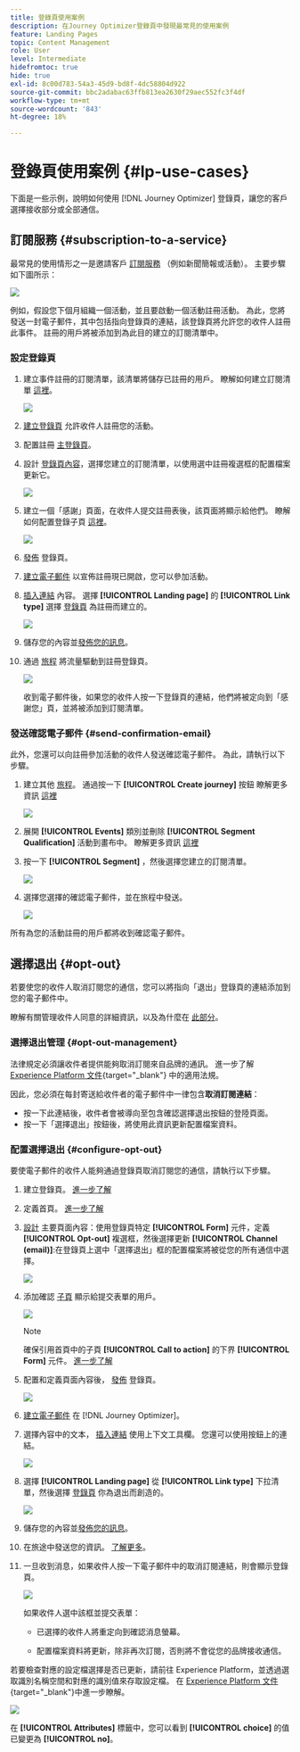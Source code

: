 ```yaml
---
title: 登錄頁使用案例
description: 在Journey Optimizer登錄頁中發現最常見的使用案例
feature: Landing Pages
topic: Content Management
role: User
level: Intermediate
hidefromtoc: true
hide: true
exl-id: 8c00d783-54a3-45d9-bd8f-4dc58804d922
source-git-commit: bbc2adabac63ffb813ea2630f29aec552fc3f4df
workflow-type: tm+mt
source-wordcount: '843'
ht-degree: 18%

---
```


# 登錄頁使用案例 {#lp-use-cases}

下面是一些示例，說明如何使用 [!DNL Journey Optimizer] 登錄頁，讓您的客戶選擇接收部分或全部通信。

<!--The main use cases are:
* Subscription to a service
* Opt-in
* Opt-out-->

## 訂閱服務 {#subscription-to-a-service}

最常見的使用情形之一是邀請客戶 [訂閱服務](subscription-list.md) （例如新聞簡報或活動）。 主要步驟如下圖所示：

![](../assets/lp_subscription-uc.png)

例如，假設您下個月組織一個活動，並且要啟動一個活動註冊活動<!--to keep your customers that are interested updated on that event-->。 為此，您將發送一封電子郵件，其中包括指向登錄頁的連結，該登錄頁將允許您的收件人註冊此事件。 註冊的用戶將被添加到為此目的建立的訂閱清單中。

### 設定登錄頁

1. 建立事件註冊的訂閱清單，該清單將儲存已註冊的用戶。 瞭解如何建立訂閱清單 [這裡](subscription-list.md#define-subscription-list)。

   ![](../assets/lp_subscription-uc-list.png)

1. [建立登錄頁](create-lp.md) 允許收件人註冊您的活動。

1. 配置註冊 [主登錄頁](create-lp.md#configure-primary-page)。

1. 設計 [登錄頁內容](design-lp.md)，選擇您建立的訂閱清單，以使用選中註冊複選框的配置檔案更新它。

   ![](../assets/lp_subscription-uc-lp-list.png)

1. 建立一個「感謝」頁面，在收件人提交註冊表後，該頁面將顯示給他們。 瞭解如何配置登錄子頁 [這裡](create-lp.md#configure-subpages)。

   ![](../assets/lp_subscription-uc-thanks.png)

1. [發佈](create-lp.md#publish) 登錄頁。

1. [建立電子郵件](../create-message.md) 以宣佈註冊現已開啟，您可以參加活動。

1. [插入連結](../message-tracking.md#insert-links) 內容。 選擇 **[!UICONTROL Landing page]** 的 **[!UICONTROL Link type]** 選擇 [登錄頁](create-lp.md#configure-primary-page) 為註冊而建立的。

   ![](../assets/lp_subscription-uc-link.png)

1. 儲存您的內容並[發佈您的訊息](../publish-manage-message.md)。

1. 通過 [旅程](../building-journeys/journey.md) 將流量驅動到註冊登錄頁。

   ![](../assets/lp_subscription-uc-journey.png)

   收到電子郵件後，如果您的收件人按一下登錄頁的連結，他們將被定向到「感謝您」頁，並將被添加到訂閱清單。

### 發送確認電子郵件 {#send-confirmation-email}

此外，您還可以向註冊參加活動的收件人發送確認電子郵件。 為此，請執行以下步驟。

1. 建立其他 [旅程](../building-journeys/journey.md)。 通過按一下 **[!UICONTROL Create journey]** 按鈕 瞭解更多資訊 [這裡](create-lp.md#configure-primary-page)

   ![](../assets/lp_subscription-uc-create-journey.png)

1. 展開 **[!UICONTROL Events]** 類別並刪除 **[!UICONTROL Segment Qualification]** 活動到畫布中。 瞭解更多資訊 [這裡](../building-journeys/segment-qualification-events.md)

1. 按一下 **[!UICONTROL Segment]** ，然後選擇您建立的訂閱清單。

   ![](../assets/lp_subscription-uc-confirm-journey.png)

1. 選擇您選擇的確認電子郵件，並在旅程中發送。

   ![](../assets/lp_subscription-uc-confirm-email.png)

所有為您的活動註冊的用戶都將收到確認電子郵件。

<!--The event registration's subscription list tracks the profiles who registered and you can send them targeted event updates.-->

## 選擇退出 {#opt-out}

若要使您的收件人取消訂閱您的通信，您可以將指向「退出」登錄頁的連結添加到您的電子郵件中。

瞭解有關管理收件人同意的詳細資訊，以及為什麼在 [此部分](../consent.md)。

### 選擇退出管理 {#opt-out-management}

法律規定必須讓收件者提供能夠取消訂閱來自品牌的通訊。 進一步了解 [Experience Platform 文件](https://experienceleague.adobe.com/docs/experience-platform/privacy/regulations/overview.html?lang=zh-Hant){target=&quot;_blank&quot;} 中的適用法規。

因此，您必須在每封寄送給收件者的電子郵件中一律包含&#x200B;**取消訂閱連結**：

* 按一下此連結後，收件者會被導向至包含確認選擇退出按鈕的登陸頁面。
* 按一下「選擇退出」按鈕後，將使用此資訊更新配置檔案資料。

### 配置選擇退出 {#configure-opt-out}

要使電子郵件的收件人能夠通過登錄頁取消訂閱您的通信，請執行以下步驟。

1. 建立登錄頁。 [進一步了解](create-lp.md)

1. 定義首頁。 [進一步了解](create-lp.md#configure-primary-page)

1. [設計](design-lp.md) 主要頁面內容：使用登錄頁特定 **[!UICONTROL Form]** 元件，定義 **[!UICONTROL Opt-out]** 複選框，然後選擇更新 **[!UICONTROL Channel (email)]**:在登錄頁上選中「選擇退出」框的配置檔案將被從您的所有通信中選擇。

   ![](../assets/lp_opt-out-primary-lp.png)

   <!--You can also build your own landing page and host it on the third-party system of your choice. To keep?-->

1. 添加確認 [子頁](create-lp.md#configure-subpages) 顯示給提交表單的用戶。

   ![](../assets/lp_opt-out-subpage.png)

   >[!NOTE]
   >
   >確保引用首頁中的子頁 **[!UICONTROL Call to action]** 的下界 **[!UICONTROL Form]** 元件。 [進一步了解](design-lp.md)

1. 配置和定義頁面內容後， [發佈](create-lp.md#publish) 登錄頁。

   ![](../assets/lp_opt-out-publish.png)

1. [建立電子郵件](../create-message.md) 在 [!DNL Journey Optimizer]。

1. 選擇內容中的文本， [插入連結](../message-tracking.md#insert-links) 使用上下文工具欄。 您還可以使用按鈕上的連結。

   ![](../assets/lp_opt-out-insert-link.png)

1. 選擇 **[!UICONTROL Landing page]** 從 **[!UICONTROL Link type]** 下拉清單，然後選擇 [登錄頁](create-lp.md#configure-primary-page) 你為退出而創造的。

   ![](../assets/lp_opt-out-landing-page.png)

1. 儲存您的內容並[發佈您的訊息](../publish-manage-message.md)。

1. 在旅途中發送您的資訊。 [了解更多](../building-journeys/journey.md)。

1. 一旦收到消息，如果收件人按一下電子郵件中的取消訂閱連結，則會顯示登錄頁。

   ![](../assets/lp_opt-out-submit-form.png)

   如果收件人選中該框並提交表單：

   * 已選擇的收件人將重定向到確認消息螢幕。

   * 配置檔案資料將更新，除非再次訂閱，否則將不會從您的品牌接收通信。

若要檢查對應的設定檔選擇是否已更新，請前往 Experience Platform，並透過選取識別名稱空間和對應的識別值來存取設定檔。 在 [Experience Platform 文件](https://experienceleague.adobe.com/docs/experience-platform/profile/ui/user-guide.html?lang=zh-Hant){target=&quot;_blank&quot;}中進一步瞭解。

![](../assets/lp_opt-out-profile-choice.png)

在 **[!UICONTROL Attributes]** 標籤中，您可以看到 **[!UICONTROL choice]** 的值已變更為 **[!UICONTROL no]**。

<!--

### Other ways to opt out

You can also enable your recipients to unsubscribe whithout using landing pages.

* **One-click opt-out**

    You can add a one-click opt-out link into your email content. This will enable your recipients to quickly unsubscribe from your communications, without being redirected to a landing page where they need to confirm opting out. [Learn more](../message-tracking.md#one-click-opt-out-link)

* **Unsubscribe link in header**

    If the recipients' email client supports displaying an unsubscribe link in the email header, emails sent with [!DNL Journey Optimizer] automatically include this link. [Learn more](../consent.md#unsubscribe-email)
-->
